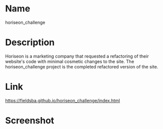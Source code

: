 # Name
horiseon_challenge

# Description
Horiseon is a marketing company that requested a refactoring of their website's code with minimal cosmetic changes to the site. The horiseon_challenge project is the completed refactored version of the site.

# Link
https://fieldsba.github.io/horiseon_challenge/index.html

# Screenshot
